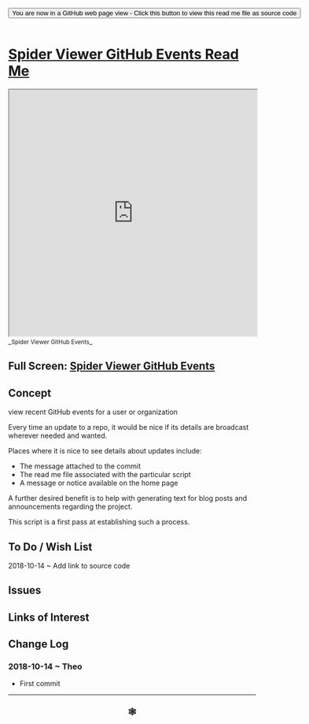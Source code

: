 
<span style=display:none; >[You are now in a GitHub source code view - click this link to view Read Me file as a web page]( https://www.ladybug.tools/spider-gbxml-tools/#cookbook/spider-viewer-github-events/README.md "View file as a web page." ) </span>

<div><input type=button class = "btn btn-secondary btn-sm" onclick="window.location.href='https://github.com/ladybug-tools/spider-gbxml-tools/blob/master/cookbook/spider-viewer-github-events/README.md'";
value='You are now in a GitHub web page view - Click this button to view this read me file as source code' ></div>

<br>

# [Spider Viewer GitHub Events Read Me]( #xxxxx/README.md )


<iframe src=https://www.ladybug.tools/spider-gbxml-tools/cookbook/spider-viewer-github-events/index.html width=100% height=500px >Iframes are not viewable in GitHub source code views</iframe>
_<small>Spider Viewer GitHub Events</small>_

## Full Screen: [Spider Viewer GitHub Events]( https://www.ladybug.tools/spider-gbxml-tools/cookbook/spider-viewer-github-events/r1/spider-viewer-github-events.html )



## Concept

view recent GitHub events for a user or organization


Every time an update to a repo, it would be nice if its details are broadcast wherever needed and wanted.

Places where it is nice to see details about updates include:

* The message attached to the commit
* The read me file associated with the particular script
* A message or notice available on the home page

A further desired benefit is to help with generating text for blog posts and announcements regarding the project.

This script is a first pass at establishing such a process.


## To Do / Wish List

2018-10-14 ~ Add link to source code


## Issues




## Links of Interest



## Change Log

### 2018-10-14 ~ Theo

* First commit


***

### <center title="Howdy! My web is better than yours. ;-)" ><a href=javascript:window.scrollTo(0,0); style="text-decoration:none !important;" > &#x1f578; </a></center>

